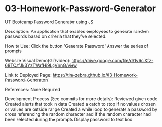 # 03-Homework-Password-Generator
UT Bootcamp Password Generator using JS

Description:
An application that enables employees to generate random passwords based on criteria that they’ve selected.

How to Use:
Click the button 'Generate Password'
Answer the series of prompts

Website Visual Demo(Gif/video):
https://drive.google.com/file/d/1v6ciXfz-68TCafJk3YzTWafHi9LgVnnG/view

Link to Deployed Page:
https://tim-zebra.github.io/03-Homework-Password-Generator/

References:
None Required

Development Process (See commits for more details):
Reviewed given code
Created alerts that took in data
Created a catch to stop if no values chosen or values are outside range
Created a while loop to generate a password by cross referencing the random character and if the random character had been selected during the prompts
Display password to text box